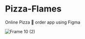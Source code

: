 # Pizza-Flames
Online Pizza 🍕 order app using Figma

![Frame 10 (2)](https://user-images.githubusercontent.com/47667953/124773207-5cafae00-df5a-11eb-9832-6360a0a0cd38.png)
